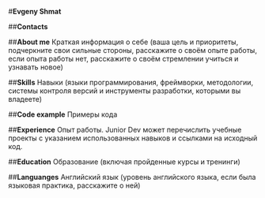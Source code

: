 #**Evgeny Shmat**

##**Contacts**

##**About me**
Краткая информация о себе (ваша цель и приоритеты, подчеркните свои сильные стороны, расскажите о своём опыте работы, если опыта работы нет, расскажите о своём стремлении учиться и узнавать новое)

##**Skills**
Навыки (языки программирования, фреймворки, методологии, системы контроля версий и инструменты разработки, которыми вы владеете)

##**Code example**
Примеры кода

##**Experience**
Опыт работы. Junior Dev может перечислить учебные проекты с указанием использованных навыков и ссылками на исходный код.

##**Education**
Образование (включая пройденные курсы и тренинги)

##**Languanges**
Английский язык (уровень английского языка, если была языковая практика, расскажите о ней)
